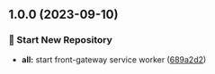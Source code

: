 

## 1.0.0 (2023-09-10)


### 🎉 Start New Repository

* **all:** start front-gateway service worker ([689a2d2](https://github.com/linpengteng/front-gateway/commit/689a2d289bcc5c8d2a6ceed7e8116fd238b8e797))